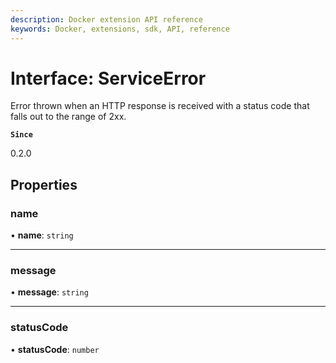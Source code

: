 ```yaml
---
description: Docker extension API reference
keywords: Docker, extensions, sdk, API, reference
---
```


# Interface: ServiceError

Error thrown when an HTTP response is received with a status code that falls
out to the range of 2xx.

**`Since`**

0.2.0

## Properties

### name

• **name**: `string`

___

### message

• **message**: `string`

___

### statusCode

• **statusCode**: `number`
